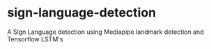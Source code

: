 # sign-language-detection
A Sign Language detection using Mediapipe landmark detection and Tensorflow LSTM's
